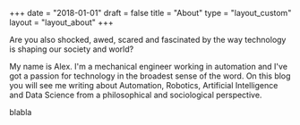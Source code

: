 +++
date = "2018-01-01"
draft = false
title = "About"
type = "layout_custom"
layout = "layout_about"
+++

Are you also shocked, awed, scared and fascinated by the way technology is shaping our society and world? 

My name is Alex. I'm a mechanical engineer working in automation and I've got a passion for technology in the broadest sense of the word. On this blog you will see me writing about Automation, Robotics, Artificial Intelligence and Data Science from a philosophical and sociological perspective. 

blabla